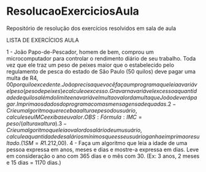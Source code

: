 # ResolucaoExerciciosAula

Repositório de resolução dos exercícios resolvidos em sala de aula

LISTA DE EXERCÍCIOS AULA

1 - João Papo-de-Pescador, homem de bem, comprou um microcomputador para controlar o rendimento diário de seu trabalho. Toda vez que ele traz um peso de peixes maior que o estabelecido pelo regulamento de pesca do estado de São Paulo (50 quilos) deve pagar uma multa de R$4,00 por quilo excedente. João precisa que você faça um programa que leia a variável peso (peso de peixes) e calcule o excesso. Gravar na variável excesso a quantidade de quilos além do limite e na variável multa o valor da multa que João deverá pagar. Imprima os dados do programa com as mensagens adequadas.
2 - Crie um algoritmo que receba a altura e peso do usuário, calcule seu IMC e exiba seu valor.
OBS:Fórmula: IMC = peso/ (altura x altura).
3 - Crie um algoritmo que leia o valor do salário de um usuário, calcule a quantidade de salários mínimos que esse usuário ganha e imprima o resultado. (1SM=R$1.212,00).
4 - Faça um algoritmo que leia a idade de uma pessoa expressa em anos, meses e dias e mostre-a expressa em dias. Leve em consideração o ano com 365 dias e o mês com 30. (Ex: 3 anos, 2 meses e 15 dias = 1170 dias.)